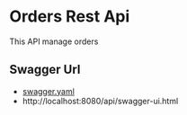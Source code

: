 Orders Rest Api
=====================
This API  manage orders

Swagger Url
-----------
- [swagger.yaml](src/main/resources/swagger.yaml)
- http://localhost:8080/api/swagger-ui.html
